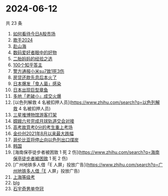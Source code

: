 # 2024-06-12

共 23 条

<!-- BEGIN ZHIHUSEARCH -->
<!-- 最后更新时间 Wed Jun 12 2024 21:13:47 GMT+0800 (China Standard Time) -->
1. [如何看待今日A股市场](https://www.zhihu.com/search?q=如何看待今日A股市场)
1. [歌手2024](https://www.zhihu.com/search?q=歌手2024)
1. [赴山海](https://www.zhihu.com/search?q=赴山海)
1. [数码爱好者眼中的好物](https://www.zhihu.com/search?q=数码爱好者眼中的好物)
1. [二胎妈妈的经验之选](https://www.zhihu.com/search?q=二胎妈妈的经验之选)
1. [100个知乎答主](https://www.zhihu.com/search?q=100个知乎答主)
1. [警方通报小米su7致1死3伤](https://www.zhihu.com/search?q=警方通报小米su7致1死3伤)
1. [房贷还款先息后本火了](https://www.zhihu.com/search?q=房贷还款先息后本火了)
1. [日本爆发「食人菌」感染](https://www.zhihu.com/search?q=日本爆发「食人菌」感染)
1. [日本出现巨型章鱼](https://www.zhihu.com/search?q=日本出现巨型章鱼)
1. [多地「老破小」成交火爆](https://www.zhihu.com/search?q=多地「老破小」成交火爆)
1. [以色列解救 4 名被扣押人员](https://www.zhihu.com/search?q=以色列解救 4 名被扣押人员)
1. [三星堆博物馆游客打架](https://www.zhihu.com/search?q=三星堆博物馆游客打架)
1. [嫦娥六号完成月球轨道交会对接](https://www.zhihu.com/search?q=嫦娥六号完成月球轨道交会对接)
1. [高考故意考0分的考生重上考场](https://www.zhihu.com/search?q=高考故意考0分的考生重上考场)
1. [金价创2021年8月以来最大跌幅](https://www.zhihu.com/search?q=金价创2021年8月以来最大跌幅)
1. [哥伦比亚将停止向以色列出口煤炭](https://www.zhihu.com/search?q=哥伦比亚将停止向以色列出口煤炭)
1. [韩国](https://www.zhihu.com/search?q=韩国)
1. [海南保亭徒步者被困致 1 死 2 伤](https://www.zhihu.com/search?q=海南保亭徒步者被困致 1 死 2 伤)
1. [广州地铁多人借「E 人屏」投放广告](https://www.zhihu.com/search?q=广州地铁多人借「E 人屏」投放广告)
1. [上海等级考](https://www.zhihu.com/search?q=上海等级考)
1. [blg](https://www.zhihu.com/search?q=blg)
1. [石宇奇男单夺冠](https://www.zhihu.com/search?q=石宇奇男单夺冠)
<!-- END ZHIHUSEARCH -->
